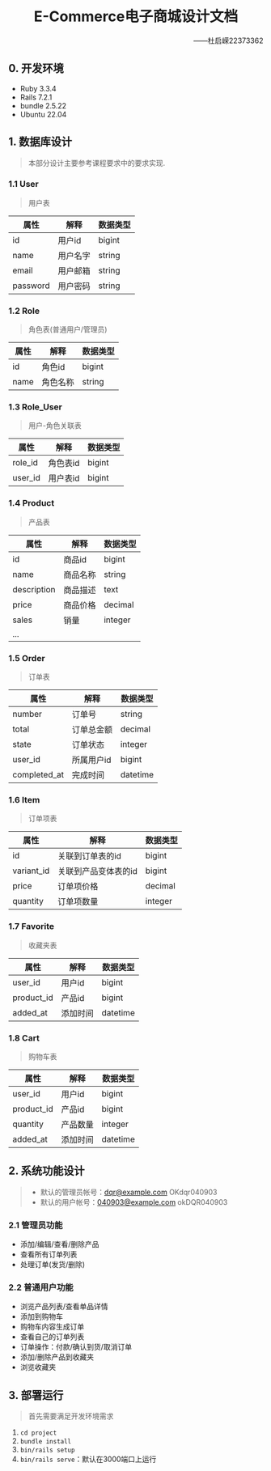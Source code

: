 # <div align="center">E-Commerce电子商城设计文档</div>

<div align="right">——杜启嵘22373362</div>

## 0. 开发环境

* Ruby 3.3.4
* Rails 7.2.1
* bundle 2.5.22
* Ubuntu 22.04

## 1. 数据库设计

> 本部分设计主要参考课程要求中的要求实现.

### 1.1 User

> 用户表

| 属性     | 解释     | 数据类型 |
| -------- | -------- | -------- |
| id       | 用户id   | bigint   |
| name     | 用户名字 | string   |
| email    | 用户邮箱 | string   |
| password | 用户密码 | string   |

### 1.2 Role

> 角色表(普通用户/管理员)

| 属性 | 解释     | 数据类型 |
| ---- | -------- | -------- |
| id   | 角色id   | bigint   |
| name | 角色名称 | string   |

### 1.3 Role_User

> 用户-角色关联表

| 属性    | 解释     | 数据类型 |
| ------- | -------- | -------- |
| role_id | 角色表id | bigint   |
| user_id | 用户表id | bigint   |

### 1.4 Product

> 产品表

| 属性        | 解释     | 数据类型 |
| ----------- | -------- | -------- |
| id          | 商品id   | bigint   |
| name        | 商品名称 | string   |
| description | 商品描述 | text     |
| price       | 商品价格 | decimal  |
| sales       | 销量     | integer  |
| ...         |          |          |

### 1.5 Order

> 订单表

| 属性         | 解释       | 数据类型 |
| ------------ | ---------- | -------- |
| number       | 订单号     | string   |
| total        | 订单总金额 | decimal  |
| state        | 订单状态   | integer  |
| user_id      | 所属用户id | bigint   |
| completed_at | 完成时间   | datetime |

### 1.6 Item

> 订单项表

| 属性       | 解释                 | 数据类型 |
| ---------- | -------------------- | -------- |
| id         | 关联到订单表的id     | bigint   |
| variant_id | 关联到产品变体表的id | bigint   |
| price      | 订单项价格           | decimal  |
| quantity   | 订单项数量           | integer  |

### 1.7 Favorite

> 收藏夹表

| 属性       | 解释     | 数据类型 |
| ---------- | -------- | -------- |
| user_id    | 用户id   | bigint   |
| product_id | 产品id   | bigint   |
| added_at   | 添加时间 | datetime |

### 1.8 Cart

> 购物车表

| 属性       | 解释     | 数据类型 |
| ---------- | -------- | -------- |
| user_id    | 用户id   | bigint   |
| product_id | 产品id   | bigint   |
| quantity   | 产品数量 | integer  |
| added_at   | 添加时间 | datetime |

## 2. 系统功能设计

>* 默认的管理员帐号：dqr@example.com OKdqr040903
>* 默认的用户帐号：040903@example.com okDQR040903

### 2.1 管理员功能

* 添加/编辑/查看/删除产品
* 查看所有订单列表
* 处理订单(发货/删除)

### 2.2 普通用户功能

* 浏览产品列表/查看单品详情
* 添加到购物车
* 购物车内容生成订单
* 查看自己的订单列表
* 订单操作：付款/确认到货/取消订单
* 添加/删除产品到收藏夹
* 浏览收藏夹

## 3. 部署运行

> 首先需要满足开发环境需求

1. `cd project`
2. `bundle install`
3. `bin/rails setup`
4. `bin/rails serve`：默认在3000端口上运行
